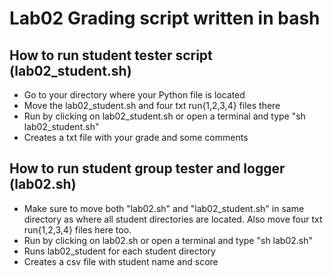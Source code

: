 # Lab02 Grading script written in bash


## How to run student tester script (lab02_student.sh)


* Go to your directory where your Python file is located
* Move the lab02_student.sh and four txt run{1,2,3,4} files there
* Run by clicking on lab02_student.sh or open a terminal and type 
    "sh lab02_student.sh"
* Creates a txt file with your grade and some comments


## How to run student group tester and logger (lab02.sh)


* Make sure to move both "lab02.sh" and "lab02_student.sh" in same 
    directory as where all student directories are located. Also
    move four txt run{1,2,3,4} files here too.
* Run by clicking on lab02.sh or open a terminal and type
    "sh lab02.sh"
* Runs lab02_student for each student directory
* Creates a csv file with student name and score
